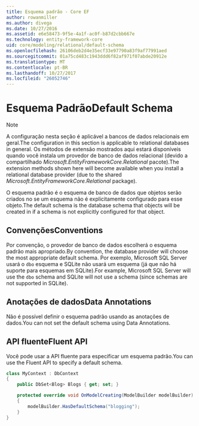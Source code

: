 ```yaml
---
title: Esquema padrão - Core EF
author: rowanmiller
ms.author: divega
ms.date: 10/27/2016
ms.assetid: e6e58473-9f5e-4a1f-ac0f-b87d2cbb667e
ms.technology: entity-framework-core
uid: core/modeling/relational/default-schema
ms.openlocfilehash: 26106deb2d4e35ecf33e97790a83f9af77991aed
ms.sourcegitcommit: 01a75cd483c1943ddd6f82af971f07abde20912e
ms.translationtype: MT
ms.contentlocale: pt-BR
ms.lasthandoff: 10/27/2017
ms.locfileid: "26052746"
---
```

# <a name="default-schema"></a><span data-ttu-id="64296-102">Esquema Padrão</span><span class="sxs-lookup"><span data-stu-id="64296-102">Default Schema</span></span>

> [!NOTE]  
> <span data-ttu-id="64296-103">A configuração nesta seção é aplicável a bancos de dados relacionais em geral.</span><span class="sxs-lookup"><span data-stu-id="64296-103">The configuration in this section is applicable to relational databases in general.</span></span> <span data-ttu-id="64296-104">Os métodos de extensão mostrados aqui estará disponíveis quando você instala um provedor de banco de dados relacional (devido a compartilhado *Microsoft.EntityFrameworkCore.Relational* pacote).</span><span class="sxs-lookup"><span data-stu-id="64296-104">The extension methods shown here will become available when you install a relational database provider (due to the shared *Microsoft.EntityFrameworkCore.Relational* package).</span></span>

<span data-ttu-id="64296-105">O esquema padrão é o esquema de banco de dados que objetos serão criados no se um esquema não é explicitamente configurado para esse objeto.</span><span class="sxs-lookup"><span data-stu-id="64296-105">The default schema is the database schema that objects will be created in if a schema is not explicitly configured for that object.</span></span>

## <a name="conventions"></a><span data-ttu-id="64296-106">Convenções</span><span class="sxs-lookup"><span data-stu-id="64296-106">Conventions</span></span>

<span data-ttu-id="64296-107">Por convenção, o provedor de banco de dados escolherá o esquema padrão mais apropriado.</span><span class="sxs-lookup"><span data-stu-id="64296-107">By convention, the database provider will choose the most appropriate default schema.</span></span> <span data-ttu-id="64296-108">Por exemplo, Microsoft SQL Server usará o `dbo` esquema e SQLite não usará um esquema (já que não há suporte para esquemas em SQLite).</span><span class="sxs-lookup"><span data-stu-id="64296-108">For example, Microsoft SQL Server will use the `dbo` schema and SQLite will not use a schema (since schemas are not supported in SQLite).</span></span>

## <a name="data-annotations"></a><span data-ttu-id="64296-109">Anotações de dados</span><span class="sxs-lookup"><span data-stu-id="64296-109">Data Annotations</span></span>

<span data-ttu-id="64296-110">Não é possível definir o esquema padrão usando as anotações de dados.</span><span class="sxs-lookup"><span data-stu-id="64296-110">You can not set the default schema using Data Annotations.</span></span>

## <a name="fluent-api"></a><span data-ttu-id="64296-111">API fluente</span><span class="sxs-lookup"><span data-stu-id="64296-111">Fluent API</span></span>

<span data-ttu-id="64296-112">Você pode usar a API fluente para especificar um esquema padrão.</span><span class="sxs-lookup"><span data-stu-id="64296-112">You can use the Fluent API to specify a default schema.</span></span>

<!-- [!code-csharp[Main](samples/core/relational/Modeling/FluentAPI/Samples/Relational/DefaultSchema.cs?highlight=7)] -->
``` csharp
class MyContext : DbContext
{
    public DbSet<Blog> Blogs { get; set; }

    protected override void OnModelCreating(ModelBuilder modelBuilder)
    {
        modelBuilder.HasDefaultSchema("blogging");
    }
}
```

